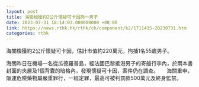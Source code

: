 ```yaml
---
layout: post
title: 海關檢獲約2公斤懷疑可卡因拘一男子
date: 2023-07-31 18:14:03.000000000 +08:00
link: https://news.rthk.hk/rthk/ch/component/k2/1711415-20230731.htm
categories: rthk
---
```


海關檢獲約2公斤懷疑可卡因，估計市值約220萬元，拘捕1名55歲男子。

海關昨日在機場一名從瓜德羅普島，經法國巴黎抵港男子的寄艙行李內，於兩本書封面的夾層及1個背囊的暗格內，發現懷疑可卡因，案件仍在調查。
　 
海關重申，販運危險藥物屬嚴重罪行，一經定罪，最高可被判罰款500萬元及終身監禁。
